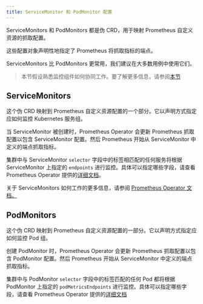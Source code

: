 ```yaml
---
title: ServiceMonitor 和 PodMonitor 配置
---
```


ServiceMonitors 和 PodMonitors 都是伪 CRD，用于映射 Prometheus 自定义资源的抓取配置。

这些配置对象声明性地指定了 Prometheus 将抓取指标的端点。

ServiceMonitors 比 PodMonitors 更常用，我们建议在大多数用例中使用它们。

> 本节假设熟悉监控组件如何协同工作。要了解更多信息，请参阅[本节](/docs/rancher2.5/monitoring-alerting/how-monitoring-works/)

## ServiceMonitors

这个伪 CRD 映射到 Prometheus 自定义资源配置的一个部分。它以声明方式指定应如何监控 Kubernetes 服务组。

当 ServiceMonitor 被创建时，Prometheus Operator 会更新 Prometheus 抓取配置以包含 ServiceMonitor 配置。然后 Prometheus 开始从 ServiceMonitor 中定义的端点抓取指标。

集群中与 ServiceMonitor `selector` 字段中的标签相匹配的任何服务将根据 ServiceMonitor 上指定的 `endpoints` 进行监控。具体可以指定哪些字段，请查看 Prometheus Operator 提供的[详细文档](https://github.com/prometheus-operator/prometheus-operator/blob/master/Documentation/api.md#servicemonitor)。

关于 ServiceMonitors 如何工作的更多信息，请参阅 [Prometheus Operator 文档。](https://github.com/prometheus-operator/prometheus-operator/blob/master/Documentation/user-guides/running-exporters.md)

## PodMonitors

这个伪 CRD 映射到 Prometheus 自定义资源配置的一部分。它以声明方式指定应如何监控 Pod 组。

创建 PodMonitor 时，Prometheus Operator 会更新 Prometheus 抓取配置以包含 PodMonitor 配置。然后 Prometheus 开始从 ServiceMonitor 中定义的端点抓取指标。

集群中与 PodMonitor `selector` 字段中的标签匹配的任何 Pod 都将根据 PodMonitor 上指定的 `podMetricsEndpoints` 进行监控。具体可以指定哪些字段，请查看 Prometheus Operator 提供的[详细文档](https://github.com/prometheus-operator/prometheus-operator/blob/master/Documentation/api.md#podmonitorspec)
